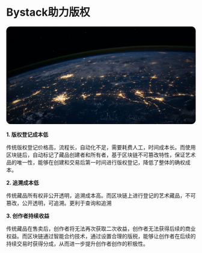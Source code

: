 # Bystack助力版权

![](../img/04/copyright.png)

**1. 版权登记成本低**

传统版权登记价格高，流程长，自动化不足，需要耗费人工，时间成本长。而使用区块链后，自动标记了藏品创建者和所有者，基于区块链不可篡改特性，保证艺术品的唯一性，能够在创建和交易后第一时间进行版权登记，降低了整体的确权成本。

**2. 追溯成本低**

传统藏品所有权非公开透明，追溯成本高。而区块链上进行登记的艺术藏品，不可篡改，公开透明，可追溯。更利于查询和追溯

**3. 创作者持续收益**

传统藏品在售卖后，创作者将无法再次获取二次收益，创作者无法获得后续的商业权益。而区块链通过智能合约技术，通过设置合理的版税，能够让创作者在后续的持续交易时获得分成，从而进一步提升创作者创作的积极性。

